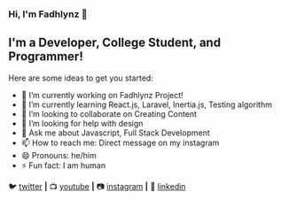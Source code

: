 ### Hi, I'm Fadhlynz 👋

## I'm a Developer, College Student, and Programmer!

Here are some ideas to get you started:

- 🔭 I’m currently working on Fadhlynz Project!
- 🌱 I’m currently learning React.js, Laravel, Inertia.js, Testing algorithm
- 👯 I’m looking to collaborate on Creating Content
- 🤔 I’m looking for help with design
- 💬 Ask me about Javascript, Full Stack Development
- 📫 How to reach me: Direct message on my instagram
- 😄 Pronouns: he/him
- ⚡ Fun fact: I am human

🐦 [twitter][twitter] **|** 
📺 [youtube][youtube] **|** 
📷 [instagram][instagram] **|** 
👔 [linkedin][linkedin]

[twitter]: https://twitter.com/FadhlyNurzaman
[youtube]: https://youtube.com/UCEp14FMmbnraHKcOFiEWOOg
[instagram]: https://instagram.com/fadhlynz
[linkedin]: https://www.linkedin.com/in/fadhlynz

